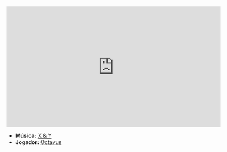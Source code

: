 <iframe width="560" height="315" src="https://www.youtube.com/embed/uIgxY0yWLNY?si=gVkpC_hssg6sB-6m" title="YouTube video player" frameborder="0" allow="accelerometer; autoplay; clipboard-write; encrypted-media; gyroscope; picture-in-picture; web-share" referrerpolicy="strict-origin-when-cross-origin" allowfullscreen></iframe>

- **Música:** [X & Y](../Músicas/X%20&%20Y.md)
- **Jogador:** [Octavus](content/Jogadores/Octavus.md)